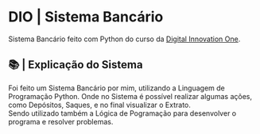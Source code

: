 # DIO | Sistema Bancário

Sistema Bancário feito com Python do curso da [Digital Innovation One](https://www.dio.me/).

## 📚 | Explicação do Sistema
Foi feito um Sistema Bancário por mim, utilizando a Linguagem de Programação Python. Onde no Sistema é possível realizar algumas ações, como Depósitos, Saques, e no final visualizar o Extrato.
<br> Sendo utilizado também a Lógica de Pogramação para desenvolver o programa e resolver problemas.
